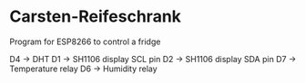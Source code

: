 # Carsten-Reifeschrank
Program for ESP8266 to control a fridge

D4 -> DHT
D1 -> SH1106 display SCL pin
D2 -> SH1106 display SDA pin
D7 -> Temperature relay
D6 -> Humidity relay
